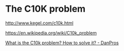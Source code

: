 # The C10K problem

<http://www.kegel.com/c10k.html>

<https://en.wikipedia.org/wiki/C10k_problem>

[What is the C10k problem? How to solve it? - DanPros](https://www.danpros.com/2021/02/what-is-c10k-problem)
